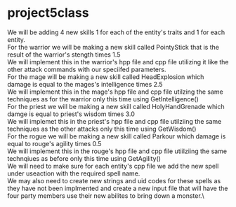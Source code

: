 # project5class
We will be adding 4 new skills 1 for each of the entity's traits and 1 for each entity.\
For the warrior we will be making a new skill called PointyStick that is the result of the warrior's stength times 1.5\
We will implement this in the warrior's hpp file and cpp file utilizing it like the other attack commands with our speciifed parameters.\
For the mage will be making a new skill called HeadExplosion which damage is equal to the mages's intelligence times 2.5\
We will implement this in the mage's hpp file and cpp file utilzing the same techniques as for the warrior only this time using GetIntelligence()\
For the priest we will be making a new skill called HolyHandGrenade which damge is equal to priest's wisdom times 3.0\
We will implemet this in the priest's hpp file and cpp file utilziing the same techniques as the other attacks only this time using GetWisdom()\
For the rogue we will be making a new skill called Parkour which damage is equal to rouge's agility times 0.5\
We will implement this in the rouge's hpp file and cpp file utiilziing the same technqiues as before only this time using GetAgility()\
We will need to make sure for each entity's cpp file we add the new spell under useaction with the required spell name.\
We may also need to create new strings and uid codes for these spells as they have not been implmented and create a new input file that will have
the four party members use their new abilites to bring down a monster.\